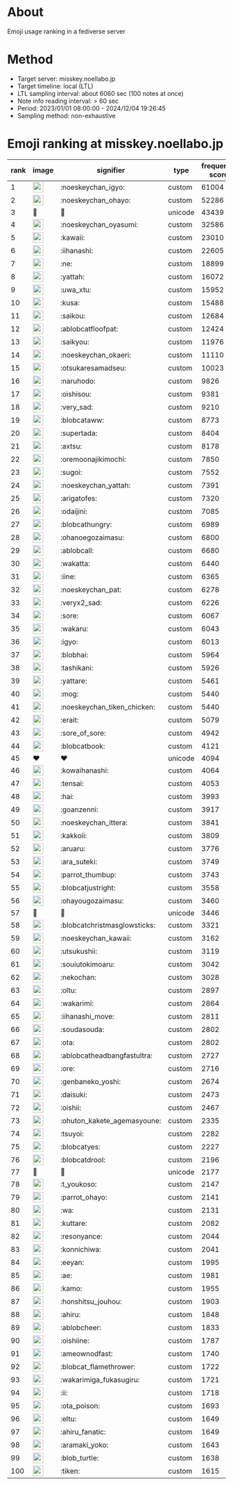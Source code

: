 # About
Emoji usage ranking in a fediverse server

# Method
- Target server: misskey.noellabo.jp
- Target timeline: local (LTL)
- LTL sampling interval: about 6060 sec (100 notes at once)
- Note info reading interval: > 60 sec
- Period: 2023/01/01 08:00:00 - 2024/12/04 19:26:45 
- Sampling method: non-exhaustive

# Emoji ranking at misskey.noellabo.jp

|rank|image|signifier|type|frequency score|
|----|----|----|----|----|
|1|<img height="24" src="https://misskey.noellabo.jp/emoji/noeskeychan_igyo.webp">|:noeskeychan_igyo:|custom|61004|
|2|<img height="24" src="https://misskey.noellabo.jp/emoji/noeskeychan_ohayo.webp">|:noeskeychan_ohayo:|custom|52286|
|3|🎉|🎉|unicode|43439|
|4|<img height="24" src="https://misskey.noellabo.jp/emoji/noeskeychan_oyasumi.webp">|:noeskeychan_oyasumi:|custom|32586|
|5|<img height="24" src="https://misskey.noellabo.jp/emoji/kawaii.webp">|:kawaii:|custom|23010|
|6|<img height="24" src="https://misskey.noellabo.jp/emoji/iihanashi.webp">|:iihanashi:|custom|22605|
|7|<img height="24" src="https://misskey.noellabo.jp/emoji/ne.webp">|:ne:|custom|18899|
|8|<img height="24" src="https://misskey.noellabo.jp/emoji/yattah.webp">|:yattah:|custom|16072|
|9|<img height="24" src="https://misskey.noellabo.jp/emoji/uwa_xtu.webp">|:uwa_xtu:|custom|15952|
|10|<img height="24" src="https://misskey.noellabo.jp/emoji/kusa.webp">|:kusa:|custom|15488|
|11|<img height="24" src="https://misskey.noellabo.jp/emoji/saikou.webp">|:saikou:|custom|12684|
|12|<img height="24" src="https://misskey.noellabo.jp/emoji/ablobcatfloofpat.webp">|:ablobcatfloofpat:|custom|12424|
|13|<img height="24" src="https://misskey.noellabo.jp/emoji/saikyou.webp">|:saikyou:|custom|11976|
|14|<img height="24" src="https://misskey.noellabo.jp/emoji/noeskeychan_okaeri.webp">|:noeskeychan_okaeri:|custom|11110|
|15|<img height="24" src="https://misskey.noellabo.jp/emoji/otsukaresamadseu.webp">|:otsukaresamadseu:|custom|10023|
|16|<img height="24" src="https://misskey.noellabo.jp/emoji/naruhodo.webp">|:naruhodo:|custom|9826|
|17|<img height="24" src="https://misskey.noellabo.jp/emoji/oishisou.webp">|:oishisou:|custom|9381|
|18|<img height="24" src="https://misskey.noellabo.jp/emoji/very_sad.webp">|:very_sad:|custom|9210|
|19|<img height="24" src="https://misskey.noellabo.jp/emoji/blobcataww.webp">|:blobcataww:|custom|8773|
|20|<img height="24" src="https://misskey.noellabo.jp/emoji/supertada.webp">|:supertada:|custom|8404|
|21|<img height="24" src="https://misskey.noellabo.jp/emoji/axtsu.webp">|:axtsu:|custom|8178|
|22|<img height="24" src="https://misskey.noellabo.jp/emoji/oremoonajikimochi.webp">|:oremoonajikimochi:|custom|7850|
|23|<img height="24" src="https://misskey.noellabo.jp/emoji/sugoi.webp">|:sugoi:|custom|7552|
|24|<img height="24" src="https://misskey.noellabo.jp/emoji/noeskeychan_yattah.webp">|:noeskeychan_yattah:|custom|7391|
|25|<img height="24" src="https://misskey.noellabo.jp/emoji/arigatofes.webp">|:arigatofes:|custom|7320|
|26|<img height="24" src="https://misskey.noellabo.jp/emoji/odaijini.webp">|:odaijini:|custom|7085|
|27|<img height="24" src="https://misskey.noellabo.jp/emoji/blobcathungry.webp">|:blobcathungry:|custom|6989|
|28|<img height="24" src="https://misskey.noellabo.jp/emoji/ohanoegozaimasu.webp">|:ohanoegozaimasu:|custom|6800|
|29|<img height="24" src="https://misskey.noellabo.jp/emoji/ablobcall.webp">|:ablobcall:|custom|6680|
|30|<img height="24" src="https://misskey.noellabo.jp/emoji/wakatta.webp">|:wakatta:|custom|6440|
|31|<img height="24" src="https://misskey.noellabo.jp/emoji/iine.webp">|:iine:|custom|6365|
|32|<img height="24" src="https://misskey.noellabo.jp/emoji/noeskeychan_pat.webp">|:noeskeychan_pat:|custom|6278|
|33|<img height="24" src="https://misskey.noellabo.jp/emoji/veryx2_sad.webp">|:veryx2_sad:|custom|6226|
|34|<img height="24" src="https://misskey.noellabo.jp/emoji/sore.webp">|:sore:|custom|6067|
|35|<img height="24" src="https://misskey.noellabo.jp/emoji/wakaru.webp">|:wakaru:|custom|6043|
|36|<img height="24" src="https://misskey.noellabo.jp/emoji/igyo.webp">|:igyo:|custom|6013|
|37|<img height="24" src="https://misskey.noellabo.jp/emoji/blobhai.webp">|:blobhai:|custom|5964|
|38|<img height="24" src="https://misskey.noellabo.jp/emoji/tashikani.webp">|:tashikani:|custom|5926|
|39|<img height="24" src="https://misskey.noellabo.jp/emoji/yattare.webp">|:yattare:|custom|5461|
|40|<img height="24" src="https://misskey.noellabo.jp/emoji/mog.webp">|:mog:|custom|5440|
|41|<img height="24" src="https://misskey.noellabo.jp/emoji/noeskeychan_tiken_chicken.webp">|:noeskeychan_tiken_chicken:|custom|5440|
|42|<img height="24" src="https://misskey.noellabo.jp/emoji/erait.webp">|:erait:|custom|5079|
|43|<img height="24" src="https://misskey.noellabo.jp/emoji/sore_of_sore.webp">|:sore_of_sore:|custom|4942|
|44|<img height="24" src="https://misskey.noellabo.jp/emoji/blobcatbook.webp">|:blobcatbook:|custom|4121|
|45|❤|❤|unicode|4094|
|46|<img height="24" src="https://misskey.noellabo.jp/emoji/kowaihanashi.webp">|:kowaihanashi:|custom|4064|
|47|<img height="24" src="https://misskey.noellabo.jp/emoji/tensai.webp">|:tensai:|custom|4053|
|48|<img height="24" src="https://misskey.noellabo.jp/emoji/hai.webp">|:hai:|custom|3993|
|49|<img height="24" src="https://misskey.noellabo.jp/emoji/goanzenni.webp">|:goanzenni:|custom|3917|
|50|<img height="24" src="https://misskey.noellabo.jp/emoji/noeskeychan_ittera.webp">|:noeskeychan_ittera:|custom|3841|
|51|<img height="24" src="https://misskey.noellabo.jp/emoji/kakkoii.webp">|:kakkoii:|custom|3809|
|52|<img height="24" src="https://misskey.noellabo.jp/emoji/aruaru.webp">|:aruaru:|custom|3776|
|53|<img height="24" src="https://misskey.noellabo.jp/emoji/ara_suteki.webp">|:ara_suteki:|custom|3749|
|54|<img height="24" src="https://misskey.noellabo.jp/emoji/parrot_thumbup.webp">|:parrot_thumbup:|custom|3743|
|55|<img height="24" src="https://misskey.noellabo.jp/emoji/blobcatjustright.webp">|:blobcatjustright:|custom|3558|
|56|<img height="24" src="https://misskey.noellabo.jp/emoji/ohayougozaimasu.webp">|:ohayougozaimasu:|custom|3460|
|57|🍗|🍗|unicode|3446|
|58|<img height="24" src="https://misskey.noellabo.jp/emoji/blobcatchristmasglowsticks.webp">|:blobcatchristmasglowsticks:|custom|3321|
|59|<img height="24" src="https://misskey.noellabo.jp/emoji/noeskeychan_kawaii.webp">|:noeskeychan_kawaii:|custom|3162|
|60|<img height="24" src="https://misskey.noellabo.jp/emoji/utsukushii.webp">|:utsukushii:|custom|3119|
|61|<img height="24" src="https://misskey.noellabo.jp/emoji/souiutokimoaru.webp">|:souiutokimoaru:|custom|3042|
|62|<img height="24" src="https://misskey.noellabo.jp/emoji/nekochan.webp">|:nekochan:|custom|3028|
|63|<img height="24" src="https://misskey.noellabo.jp/emoji/oltu.webp">|:oltu:|custom|2897|
|64|<img height="24" src="https://misskey.noellabo.jp/emoji/wakarimi.webp">|:wakarimi:|custom|2864|
|65|<img height="24" src="https://misskey.noellabo.jp/emoji/iihanashi_move.webp">|:iihanashi_move:|custom|2811|
|66|<img height="24" src="https://misskey.noellabo.jp/emoji/soudasouda.webp">|:soudasouda:|custom|2802|
|67|<img height="24" src="https://misskey.noellabo.jp/emoji/ota.webp">|:ota:|custom|2802|
|68|<img height="24" src="https://misskey.noellabo.jp/emoji/ablobcatheadbangfastultra.webp">|:ablobcatheadbangfastultra:|custom|2727|
|69|<img height="24" src="https://misskey.noellabo.jp/emoji/ore.webp">|:ore:|custom|2716|
|70|<img height="24" src="https://misskey.noellabo.jp/emoji/genbaneko_yoshi.webp">|:genbaneko_yoshi:|custom|2674|
|71|<img height="24" src="https://misskey.noellabo.jp/emoji/daisuki.webp">|:daisuki:|custom|2473|
|72|<img height="24" src="https://misskey.noellabo.jp/emoji/oishii.webp">|:oishii:|custom|2467|
|73|<img height="24" src="https://misskey.noellabo.jp/emoji/ohuton_kakete_agemasyoune.webp">|:ohuton_kakete_agemasyoune:|custom|2335|
|74|<img height="24" src="https://misskey.noellabo.jp/emoji/tsuyoi.webp">|:tsuyoi:|custom|2282|
|75|<img height="24" src="https://misskey.noellabo.jp/emoji/blobcatyes.webp">|:blobcatyes:|custom|2227|
|76|<img height="24" src="https://misskey.noellabo.jp/emoji/blobcatdrool.webp">|:blobcatdrool:|custom|2196|
|77|👀|👀|unicode|2177|
|78|<img height="24" src="https://misskey.noellabo.jp/emoji/t_youkoso.webp">|:t_youkoso:|custom|2147|
|79|<img height="24" src="https://misskey.noellabo.jp/emoji/parrot_ohayo.webp">|:parrot_ohayo:|custom|2141|
|80|<img height="24" src="https://misskey.noellabo.jp/emoji/wa.webp">|:wa:|custom|2131|
|81|<img height="24" src="https://misskey.noellabo.jp/emoji/kuttare.webp">|:kuttare:|custom|2082|
|82|<img height="24" src="https://misskey.noellabo.jp/emoji/resonyance.webp">|:resonyance:|custom|2044|
|83|<img height="24" src="https://misskey.noellabo.jp/emoji/konnichiwa.webp">|:konnichiwa:|custom|2041|
|84|<img height="24" src="https://misskey.noellabo.jp/emoji/eeyan.webp">|:eeyan:|custom|1995|
|85|<img height="24" src="https://misskey.noellabo.jp/emoji/ae.webp">|:ae:|custom|1981|
|86|<img height="24" src="https://misskey.noellabo.jp/emoji/kamo.webp">|:kamo:|custom|1955|
|87|<img height="24" src="https://misskey.noellabo.jp/emoji/honshitsu_jouhou.webp">|:honshitsu_jouhou:|custom|1903|
|88|<img height="24" src="https://misskey.noellabo.jp/emoji/ahiru.webp">|:ahiru:|custom|1848|
|89|<img height="24" src="https://misskey.noellabo.jp/emoji/ablobcheer.webp">|:ablobcheer:|custom|1833|
|90|<img height="24" src="https://misskey.noellabo.jp/emoji/oishiine.webp">|:oishiine:|custom|1787|
|91|<img height="24" src="https://misskey.noellabo.jp/emoji/ameownodfast.webp">|:ameownodfast:|custom|1740|
|92|<img height="24" src="https://misskey.noellabo.jp/emoji/blobcat_flamethrower.webp">|:blobcat_flamethrower:|custom|1722|
|93|<img height="24" src="https://misskey.noellabo.jp/emoji/wakarimiga_fukasugiru.webp">|:wakarimiga_fukasugiru:|custom|1721|
|94|<img height="24" src="https://misskey.noellabo.jp/emoji/ii.webp">|:ii:|custom|1718|
|95|<img height="24" src="https://misskey.noellabo.jp/emoji/ota_poison.webp">|:ota_poison:|custom|1693|
|96|<img height="24" src="https://misskey.noellabo.jp/emoji/eltu.webp">|:eltu:|custom|1649|
|97|<img height="24" src="https://misskey.noellabo.jp/emoji/ahiru_fanatic.webp">|:ahiru_fanatic:|custom|1649|
|98|<img height="24" src="https://misskey.noellabo.jp/emoji/aramaki_yoko.webp">|:aramaki_yoko:|custom|1643|
|99|<img height="24" src="https://misskey.noellabo.jp/emoji/blob_turtle.webp">|:blob_turtle:|custom|1638|
|100|<img height="24" src="https://misskey.noellabo.jp/emoji/tiken.webp">|:tiken:|custom|1615|
